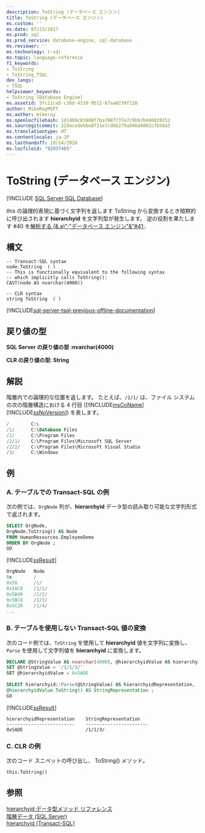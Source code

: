 ```yaml
---
description: ToString (データベース エンジン)
title: ToString (データベース エンジン)
ms.custom: ''
ms.date: 07/23/2017
ms.prod: sql
ms.prod_service: database-engine, sql-database
ms.reviewer: ''
ms.technology: t-sql
ms.topic: language-reference
f1_keywords:
- ToString
- ToString_TSQL
dev_langs:
- TSQL
helpviewer_keywords:
- ToString [Database Engine]
ms.assetid: 5fc11ca5-c26d-4518-9512-67aa0270f110
author: MikeRayMSFT
ms.author: mikeray
ms.openlocfilehash: 1d1460c83488f7ba708f737e7c9bb7bd46819152
ms.sourcegitcommit: 22dacedeb6e8721e7cdb6279a946d4002cfb5da3
ms.translationtype: HT
ms.contentlocale: ja-JP
ms.lasthandoff: 10/14/2020
ms.locfileid: "92037465"
---
```

# <a name="tostring-database-engine"></a>ToString (データベース エンジン)

[!INCLUDE [SQL Server SQL Database](../../includes/applies-to-version/sql-asdb.md)]

*this* の論理的表現に基づく文字列を返します ToString から変換するとき暗黙的に呼び出されます **hierarchyid** を文字列型が発生します。 逆の役割を果たします #40 を[解析する (& a)";"データベース エンジン"&"#41;](../../t-sql/data-types/parse-database-engine.md).
  
## <a name="syntax"></a>構文  

```syntaxsql
-- Transact-SQL syntax
node.ToString  ( )
-- This is functionally equivalent to the following syntax  
-- which implicitly calls ToString():  
CAST(node AS nvarchar(4000))  
```  
  
```syntaxsql
-- CLR syntax
string ToString  ( )
```

[!INCLUDE[sql-server-tsql-previous-offline-documentation](../../includes/sql-server-tsql-previous-offline-documentation.md)]

## <a name="return-types"></a>戻り値の型

**SQL Server の戻り値の型 :nvarchar(4000)**
  
**CLR の戻り値の型: String**
  
## <a name="remarks"></a>解説  
階層内での論理的な位置を返します。 たとえば、`/2/1/` は、ファイル システムの次の階層構造における 4 行目 ([!INCLUDE[msCoName](../../includes/msconame-md.md)] [!INCLUDE[ssNoVersion](../../includes/ssnoversion-md.md)]) を表します。
  
```sql
/        C:\  
/1/      C:\Database Files  
/2/      C:\Program Files  
/2/1/    C:\Program Files\Microsoft SQL Server  
/2/2/    C:\Program Files\Microsoft Visual Studio  
/3/      C:\Windows  
```  
  
## <a name="examples"></a>例  
  
### <a name="a-transact-sql-example-in-a-table"></a>A. テーブルでの Transact-SQL の例  
次の例では、`OrgNode` 列が、**hierarchyid** データ型の読み取り可能な文字列形式で返されます。
  
```sql
SELECT OrgNode,  
OrgNode.ToString() AS Node  
FROM HumanResources.EmployeeDemo  
ORDER BY OrgNode ;  
GO  
```  
  
[!INCLUDE[ssResult](../../includes/ssresult-md.md)]
  
```sql
OrgNode   Node  
0x        /  
0x58      /1/  
0x5AC0    /1/1/  
0x5B40    /1/2/  
0x5BC0    /1/3/  
0x5C20    /1/4/  
...  
```  
  
### <a name="b-converting-transact-sql-values-without-a-table"></a>B. テーブルを使用しない Transact-SQL 値の変換  
次のコード例では、`ToString` を使用して **hierarchyid** 値を文字列に変換し、`Parse` を使用して文字列値を **hierarchyid** に変換します。
  
```sql
DECLARE @StringValue AS nvarchar(4000), @hierarchyidValue AS hierarchyid  
SET @StringValue = '/1/1/3/'  
SET @hierarchyidValue = 0x5ADE  
  
SELECT hierarchyid::Parse(@StringValue) AS hierarchyidRepresentation,  
@hierarchyidValue.ToString() AS StringRepresentation ;
GO  
```  
  
[!INCLUDE[ssResult](../../includes/ssresult-md.md)]
  
```
hierarchyidRepresentation    StringRepresentation
-------------------------    -----------------------
0x5ADE                       /1/1/3/
```
  
### <a name="c-clr-example"></a>C. CLR の例  
次のコード スニペットの呼び出し、 ToString() メソッド。
  
```sql
this.ToString()  
```  
  
## <a name="see-also"></a>参照
[hierarchyid データ型メソッド リファレンス](./hierarchyid-data-type-method-reference.md)  
[階層データ (SQL Server)](../../relational-databases/hierarchical-data-sql-server.md)  
[hierarchyid &#40;Transact-SQL&#41;](../../t-sql/data-types/hierarchyid-data-type-method-reference.md)
  
